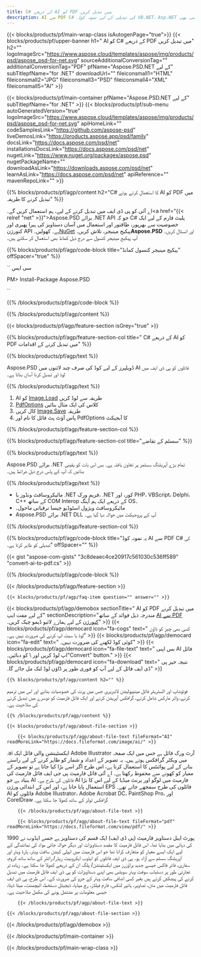 ```yaml
---
title: C# کے ذریعے AI کو PDF میں تبدیل کریں
description: AI سے PDF C# کی تبدیلی کے لیے نمونہ کوڈ۔ VB.NET، Asp.NET یا کسی بھی .NET پر مبنی ایپلیکیشن کے اندر بیچ AI فائلوں کے لیے پی ڈی ایف کنورژن کے لیے API کا مثالی کوڈ استعمال کریں۔
---
```


{{< blocks/products/pf/main-wrap-class isAutogenPage="true">}}
{{< blocks/products/pf/upper-banner h1=" AI کو C# کے ذریعے PDF میں تبدیل کریں" h2="" logoImageSrc="https://www.aspose.cloud/templates/aspose/img/products/psd/aspose_psd-for-net.svg" sourceAdditionalConversionTag="" additionalConversionTag="PDF" pfName="Aspose.PSD.NET کے لیے" subTitlepfName="for .NET" downloadUrl="" fileiconsmall1="HTML" fileiconsmall2="JPG" fileiconsmall3="PSD" fileiconsmall4="XML" fileiconsmall5="AI" >}}

{{< blocks/products/pf/main-container pfName="Aspose.PSD.NET کے لیے" subTitlepfName="for .NET" >}}
{{< blocks/products/pf/sub-menu autoGeneratedVersion="true" logoImageSrc="https://www.aspose.cloud/templates/aspose/img/products/psd/aspose_psd-for-net.svg" apiHomeLink="" codeSamplesLink="https://github.com/aspose-psd" liveDemosLink="https://products.aspose.app/psd/family" docsLink="https://docs.aspose.com/psd/net" installationsDocsLink="https://docs.aspose.com/psd/net" nugetLink="https://www.nuget.org/packages/aspose.psd" nugetPackageName="" downloadAsLink="https://downloads.aspose.com/psd/net" learnAsLink="https://docs.aspose.com/psd/net" apiReference="" mavenRepoLink="" >}}

{{% blocks/products/pf/agp/content h2="C# کا استعمال کرتے ہوئے AI کو PDF میں تبدیل کرنے کا طریقہ" %}}

اے آئی کو پی ڈی ایف میں تبدیل کرنے کے لیے، ہم استعمال کریں گے۔<a href="{{< relref "net" >}}">Aspose.PSD برائے .NET</a> API جو کہ C# پلیٹ فارم کے لیے ایک خصوصیت سے بھرپور، طاقتور اور استعمال میں آسان دستاویز کی ہیرا پھیری اور کنورژن API ہے۔ کھولیں۔<a href="https://www.nuget.org/packages/aspose.psd">NuGet</a> پیکیج مینیجر، تلاش کریں۔<b>Aspose.PSD</b> اور انسٹال کریں۔ آپ پیکیج مینیجر کنسول سے درج ذیل کمانڈ بھی استعمال کر سکتے ہیں۔

{{% blocks/products/pf/agp/code-block title="پیکیج مینیجر کنسول کمانڈ" offSpacer="true" %}}

`` سی ایس

PM> Install-Package Aspose.PSD

``

{{% /blocks/products/pf/agp/code-block %}}

{{% /blocks/products/pf/agp/content %}}

{{< blocks/products/pf/agp/feature-section isGrey="true" >}}

{{% blocks/products/pf/agp/feature-section-col title=" C# کے ذریعے AI کو PDF میں تبدیل کرنے کے اقدامات" %}}

{{% blocks/products/pf/agp/text %}}

 Aspose.PSD ڈویلپرز کے لیے کوڈ کی صرف چند لائنوں میں AI فائلوں کو پی ڈی ایف میں لوڈ اور تبدیل کرنا آسان بناتا ہے۔

{{% /blocks/products/pf/agp/text %}}

1. AI کو [Image.Load](https://apireference.aspose.com/psd/net/aspose.psd/image/methods/load/index) طریقہ سے لوڈ کریں
1. [PdfOptions](https://apireference.aspose.com/psd/net/aspose.psd.imageoptions/PdfOptions) کلاس کی ایک مثال بنائیں
1. کال کریں [Image.Save](https://apireference.aspose.com/psd/net/aspose.psd/image/methods/save/index) طریقہ
1. پاس آؤٹ پٹ فائل کا نام اور PdfOptions کا آبجیکٹ

{{% /blocks/products/pf/agp/feature-section-col %}}

{{% blocks/products/pf/agp/feature-section-col title="سسٹم کے تقاضے" %}}

{{% blocks/products/pf/agp/text %}}

 Aspose.PSD برائے .NET تمام بڑے آپریٹنگ سسٹمز پر تعاون یافتہ ہے۔ بس اس بات کو یقینی بنائیں کہ آپ کے پاس درج ذیل شرائط ہیں۔

{{% /blocks/products/pf/agp/text %}}

- مائیکروسافٹ ونڈوز یا .NET فریم ورک، .NET کور، اور PHP، VBScript، Delphi، C++ کے ساتھ COM Interop کے ذریعے ایک ہم آہنگ OS۔
- مائیکروسافٹ ویژول اسٹوڈیو جیسا ترقیاتی ماحول۔
- Aspose.PSD برائے .NET DLL آپ کے پروجیکٹ میں حوالہ دیا گیا ہے۔

{{% /blocks/products/pf/agp/feature-section-col %}}

{{% blocks/products/pf/agp/code-block title="یہ نمونہ کوڈ AI سے PDF C# کی تبدیلی کو ظاہر کرتا ہے۔" offSpacer="" %}}

{{< gist "aspose-com-gists" "3c8deaec4ce20917c561030c536ff589" "convert-ai-to-pdf.cs" >}}

{{% /blocks/products/pf/agp/code-block %}}

{{< /blocks/products/pf/agp/feature-section >}}

    {{< blocks/products/pf/agp/faq-item question="" answer="" >}}
 

<!-- aboutfile Starts -->

{{< blocks/products/pf/agp/demobox sectionTitle=" AI کو PDF میں تبدیل کرنے کے لیے مفت ایپ" sectionDescription="مندرجہ ذیل فوائد کے ساتھ [AI سے PDF کنورژن](https://products.aspose.app/psd/conversion/ai-to-pdf) کے لیے ہمارے لائیو ڈیمو چیک کریں۔" >}}
        {{< blocks/products/pf/agp/democard icon="fa-cogs" text=" کسی بھی چیز کو ڈاؤن لوڈ یا سیٹ اپ کرنے کی ضرورت نہیں ہے۔" >}}
        {{< blocks/products/pf/agp/democard icon="fa-edit" text=" کوئی کوڈ لکھنے کی ضرورت نہیں۔" >}}
        {{< blocks/products/pf/agp/democard icon="fa-file-text" text=" بس اپنی AI فائل اپ لوڈ کریں اور \ کو دبائیں۔\"Convert\" button." >}}
        {{< blocks/products/pf/agp/democard icon="fa-download" text=" نتیجہ خیز پی ڈی ایف فائل کے لیے آپ کو فوری طور پر ڈاؤن لوڈ لنک مل جائے گا۔" >}}

    {{% blocks/products/pf/agp/content h2="" %}}

فوٹوشاپ اور السٹریٹر فائل مینیپولیشن لائبریری جس میں پرت کی خصوصیات بنانے اور اس میں ترمیم کرنے، واٹر مارکس شامل کرنے، گرافکس آپریشن کرنے اور ایک فائل فارمیٹ کو دوسرے میں تبدیل کرنے کی صلاحیت ہے۔



    {{% /blocks/products/pf/agp/content %}}

    {{< blocks/products/pf/agp/about-file-section >}}

        {{< blocks/products/pf/agp/about-file-text fileFormat="AI" readMoreLink="https://docs.fileformat.com/image/ai/" >}}
.ai ایکسٹینشن والی فائل ایک Adobe Illustrator آرٹ ورک فائل ہے جس میں ایک صفحہ میں ویکٹر گرافکس ہوتے ہیں۔ یہ تصویر کے اعداد و شمار کو ظاہر کرنے کے لیے راستے بنانے کے لیے پوائنٹس کا استعمال کرتا ہے، اس طرح اگر اسے بڑا کیا جاتا ہے تو تصویر کے معیار کو کھونے سے محفوظ رکھتا ہے۔ اے آئی فائل فارمیٹ پی جی ایف فائل فارمیٹ کی بنیاد ہے جو AI فائلوں کی طرح ہے۔ AI فارمیٹ میں لوگو اور پرنٹ میڈیا کے لیے اس کا بڑا استعمال پایا جاتا ہے، اور اس کے ابتدائی ورژن EPS فائلوں کی طرح سمجھے جاتے تھے۔ AI فائلوں کو Adobe Illustrator، Adobe Acrobat DC، PaintShop Pro، اور CorelDraw گرافکس ٹولز کے ساتھ کھولا جا سکتا ہے۔

        {{< /blocks/products/pf/agp/about-file-text >}}

        {{< blocks/products/pf/agp/about-file-text fileFormat="pdf" readMoreLink="https://docs.fileformat.com/view/pdf/" >}}
پورٹ ایبل دستاویز فارمیٹ (پی ڈی ایف) ایک قسم کی دستاویز ہے جسے ایڈوب نے 1990 کی دہائی میں بنایا تھا۔ اس فائل فارمیٹ کا مقصد دستاویزات اور دیگر حوالہ جاتی مواد کی نمائندگی کے لیے ایک ایسے معیار کو متعارف کرانا تھا جو اس فارمیٹ میں ایپلی کیشن سافٹ ویئر، ہارڈ ویئر اور آپریٹنگ سسٹم سے آزاد ہو۔ پی ڈی ایف فائلوں کو ایڈوب ایکروبیٹ ریڈر/ رائٹر کے ساتھ ساتھ کروم، سفاری، فائر فاکس جیسے جدید براؤزرز میں ایکسٹینشن/ پلگ ان کے ذریعے کھولا جا سکتا ہے۔ زیادہ تر تجارتی طور پر دستیاب سوفٹ ویئر سویٹس بھی اپنے دستاویزات کو پی ڈی ایف فائل فارمیٹ میں تبدیل کرنے کی پیشکش کرتے ہیں بغیر کسی اضافی سافٹ ویئر کے جزو کی ضرورت کے۔ اس طرح، پی ڈی ایف فائل فارمیٹ میں متن، تصاویر، ہائپر لنکس، فارم فیلڈز، رچ میڈیا، ڈیجیٹل دستخط، اٹیچمنٹ، میٹا ڈیٹا، جیسی معلومات پر مشتمل ہونے کی مکمل صلاحیت ہے۔

        {{< /blocks/products/pf/agp/about-file-text >}}

    {{< /blocks/products/pf/agp/about-file-section >}}

{{< /blocks/products/pf/agp/demobox >}}

<!-- aboutfile Ends -->



{{< /blocks/products/pf/main-container >}}
    
{{< /blocks/products/pf/main-wrap-class >}}
